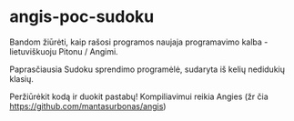 # angis-poc-sudoku
Bandom žiūrėti, kaip rašosi programos naujaja programavimo kalba - lietuviškuoju Pitonu / Angimi.

Paprasčiausia Sudoku sprendimo programėlė, sudaryta iš kelių nedidukių klasių.

Peržiūrėkit kodą ir duokit pastabų! Kompiliavimui reikia Angies (žr čia https://github.com/mantasurbonas/angis)
